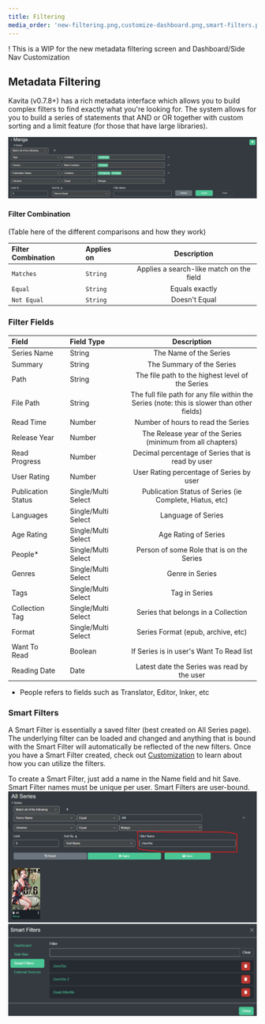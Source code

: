 ```yaml
---
title: Filtering
media_order: 'new-filtering.png,customize-dashboard.png,smart-filters.png'
---
```


! This is a WIP for the new metadata filtering screen and Dashboard/Side Nav Customization

## Metadata Filtering
Kavita (v0.7.8+) has a rich metadata interface which allows you to build complex filters to find exactly what you're looking for. The system allows for you to build a series of statements that AND or OR together with custom sorting and a limit feature (for those that have large libraries). 

![new-filtering](new-filtering.png "new-filtering")

#### Filter Combination
(Table here of the different comparisons and how they work)

| Filter Combination           |   | Applies on           |  |           Description            |
|:-------------------|:---:|:-----------------------|:---:|:------------------------------------------:|
| `Matches`      |    | `String`              |   |                  Applies a search-like match on the field                   |
| `Equal`      |   | `String`              |   |                  Equals exactly                  |
| `Not Equal`      |    | `String`              |    |                  Doesn't Equal                  |

### Filter Fields
| Field           ||       Field Type     ||          Description            |
|:-------------------|:---:|:-----------------------|:---:|:------------------------------------------:|
| Series Name 				  || String || The Name of the Series | 
| Summary 				  || String || The Summary of the Series | 
| Path 				 || String || The file path to the highest level of the Series | 
| File Path 				  || String || The full file path for any file within the Series (note: this is slower than other fields) | 
| Read Time 				  || Number || Number of hours to read the Series | 
| Release Year 				  || Number || The Release year of the Series (minimum from all chapters) | 
| Read Progress				  || Number  || Decimal percentage of Series that is read by user | 
| User Rating 				  || Number || User Rating percentage of Series by user | 
| Publication Status 				  || Single/Multi Select || Publication Status of Series (ie Complete, Hiatus, etc) | 
| Languages 				  || Single/Multi Select || Language of Series | 
| Age Rating 				  || Single/Multi Select || Age Rating of Series | 
| People* 				  || Single/Multi Select || Person of some Role that is on the Series | 
| Genres 				  || Single/Multi Select || Genre in Series | 
| Tags 				  || Single/Multi Select || Tag in Series | 
| Collection Tag 				  || Single/Multi Select || Series that belongs in a Collection | 
| Format 				  || Single/Multi Select || Series Format (epub, archive, etc) | 
| Want To Read 				  || Boolean || If Series is in user's Want To Read list | 
| Reading Date 				  || Date || Latest date the Series was read by the user | 


* People refers to fields such as Translator, Editor, Inker, etc

### Smart Filters
A Smart Filter is essentially a saved filter (best created on All Series page). The underlying filter can be loaded and changed and anything that is bound with the Smart Filter will automatically be reflected of the new filters. Once you have a Smart Filter created, check out [Customization](https://wiki.kavitareader.com/en/guides/customization) to learn about how you can utilize the filters.

To create a Smart Filter, just add a name in the Name field and hit Save. Smart Filter names must be unique per user. Smart Filters are user-bound. 
![create_smart_filter](create_smart_filter.png "create_smart_filter")
![smart%20filter%20list](smart%20filter%20list.png "smart%20filter%20list")